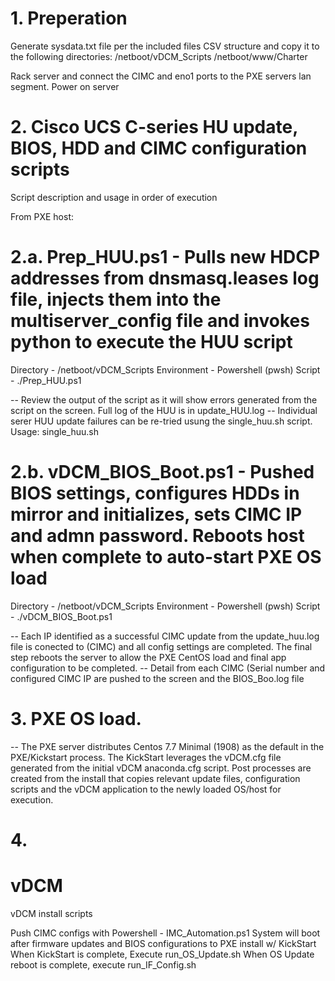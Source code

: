 # 1. Preperation
Generate sysdata.txt file per the included files CSV structure and copy it to the following directories:
/netboot/vDCM_Scripts
/netboot/www/Charter

Rack server and connect the CIMC and eno1 ports to the PXE servers lan segment.
Power on server

# 2. Cisco UCS C-series HU update, BIOS, HDD and CIMC configuration scripts
Script description and usage in order of execution

From PXE host:
# 2.a. Prep_HUU.ps1 - Pulls new HDCP addresses from dnsmasq.leases log file, injects them into the multiserver_config file and invokes python to execute the HUU script
Directory - /netboot/vDCM_Scripts
Environment - Powershell (pwsh)
Script - ./Prep_HUU.ps1

-- Review the output of the script as it will show errors generated from the script on the screen.  Full log of the HUU is in update_HUU.log
-- Individual serer HUU update failures can be re-tried usung the single_huu.sh script.  Usage: single_huu.sh <CIMC IP> <PXE server IP>

# 2.b. vDCM_BIOS_Boot.ps1 - Pushed BIOS settings, configures HDDs in mirror and initializes, sets CIMC IP and admn password.  Reboots host when complete to auto-start PXE OS load
Directory - /netboot/vDCM_Scripts
Environment - Powershell (pwsh)
Script - ./vDCM_BIOS_Boot.ps1

-- Each IP identified as a successful CIMC update from the update_huu.log file is conected to (CIMC) and all config settings are completed.  The final step reboots the server to allow the PXE CentOS load and final app configuration to be completed.
-- Detail from each CIMC (Serial number and configured CIMC IP are pushed to the screen and the BIOS_Boo.log file

# 3. PXE OS load.
-- The PXE server distributes Centos 7.7 Minimal (1908) as the default in the PXE/Kickstart process.  The KickStart leverages the vDCM.cfg file generated from the initial vDCM anaconda.cfg script.  Post processes are created from the install that copies relevant update files, configuration scripts and the vDCM application to the newly loaded OS/host for execution.

# 4.



# vDCM
vDCM install scripts

Push CIMC configs with Powershell - IMC_Automation.ps1
System will boot after firmware updates and BIOS configurations to PXE install w/ KickStart
When KickStart is complete, Execute run_OS_Update.sh
When OS Update reboot is complete, execute run_IF_Config.sh
